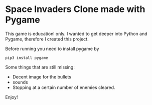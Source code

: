# Space Invaders Clone made with Pygame

This game is educationl only. I wanted to get deeper into Python and Pygame, therefore I created this project.

Before running you need to install pygame by
```
pip3 install pygame
```

Some things that are still missing:
 - Decent image for the bullets
 - sounds
 - Stopping at a certain number of enemies cleared.

Enjoy!
